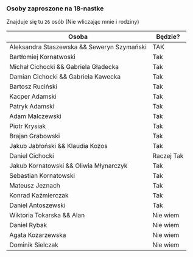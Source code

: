 ### Osoby zaproszone na 18-nastke

Znajduje się tu `26` osób (Nie wliczając mnie i rodziny)

| Osoba                                      | Będzie?    |
|--------------------------------------------|------------|
| Aleksandra Staszewska && Seweryn Szymański | TAK        |
| Bartłomiej Kornatwoski                     | Tak        |
| Michał Cichocki   &&  Gabriela Gładecka    | Tak        |
| Damian Cichocki  &&  Gabriela Kawecka      | Tak        |
| Bartosz Ruciński                           | Tak        |
| Kacper Adamski                             | Tak        |
| Patryk Adamski                             | Tak        |
| Adam Malczewski                            | Tak        |
| Piotr Krysiak                              | Tak        |
| Brajan Grabowski                           | Tak        |
| Jakub Jabłoński  && Klaudia Kozos          | Tak        |
| Daniel Cichocki                            | Raczej Tak |
| Jakub Kornatowski && Oliwia Młynarczyk     | Tak   |
| Sebastian Kornatowski                      | Tak  |
| Mateusz Jeznach                            | Tak   |
| Konrad Kaźmierczak                         | Tak   |
| Daniel Antoszewski                         | Tak  |
| Wiktoria Tokarska     && Alan                     | Nie wiem   |
| Daniel Rybak                               | Nie wiem   |
| Agata Kozarzewska                          | Nie wiem   |
| Dominik Sielczak                           | Nie wiem   |

